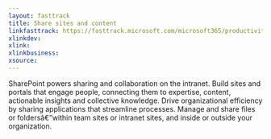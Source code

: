 ```yaml
---
layout: fasttrack
title: Share sites and content
linkfasttrack: https://fasttrack.microsoft.com/microsoft365/productivitylibrary/Share-sites-and-content 
xlinkdev: 
xlink: 
xlinkbusiness: 
xsource: 
---
```

SharePoint powers sharing and collaboration on the intranet. Build sites and portals that engage people, connecting them to expertise, content, actionable insights and collective knowledge. Drive organizational efficiency by sharing applications that streamline processes. Manage and share files or foldersâ€”within team sites or intranet sites, and inside or outside your organization.